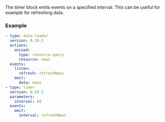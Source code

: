The timer block emits events on a specified interval. This can be useful for example for refreshing
data.

### Example

```yaml
- type: data-loader
  version: 0.29.5
  actions:
    onLoad:
      type: resource.query
      resource: news
  events:
    listen:
      refresh: refreshNews
    emit:
      data: news
- type: timer
  version: 0.29.5
  parameters:
    interval: 60
  events:
    emit:
      interval: refreshNews
```
